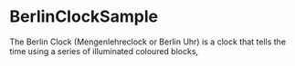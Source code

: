 # BerlinClockSample
The Berlin Clock (Mengenlehreclock or Berlin Uhr) is a clock that tells the time using a series of illuminated coloured blocks,
